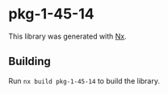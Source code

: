# pkg-1-45-14

This library was generated with [Nx](https://nx.dev).

## Building

Run `nx build pkg-1-45-14` to build the library.
